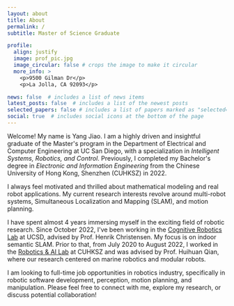 ```yaml
---
layout: about
title: About
permalink: /
subtitle: Master of Science Graduate

profile:
  align: justify
  image: prof_pic.jpg
  image_circular: false # crops the image to make it circular
  more_info: >
    <p>9500 Gilman Dr</p>
    <p>La Jolla, CA 92093</p>

news: false  # includes a list of news items
latest_posts: false  # includes a list of the newest posts
selected_papers: false # includes a list of papers marked as "selected={true}"
social: true  # includes social icons at the bottom of the page
---
```

Welcome! My name is Yang Jiao. I am a highly driven and insightful graduate of the Master's program in the Department of Electrical and Computer Engineering at UC San Diego, with a specialization in *Intelligent Systems, Robotics, and Control*. Previously, I completed my Bachelor's degree in *Electronic and Information Engineering* from the Chinese University of Hong Kong, Shenzhen (CUHKSZ) in 2022.

I always feel motivated and thrilled about mathematical modeling and real robot applications. My current research interests revolve around multi-robot systems, Simultaneous Localization and Mapping (SLAM), and motion planning.

I have spent almost 4 years immersing myself in the exciting field of robotic research. Since October 2022, I've been working in the [Cognitive Robotics Lab](https://www.cogrob.org/) at UCSD, advised by Prof. Henrik Christensen. My focus is on indoor semantic SLAM. Prior to that, from July 2020 to August 2022, I worked in the [Robotics &amp; AI Lab](https://crai.cuhk.edu.cn/) at CUHKSZ and was advised by Prof. Huihuan Qian, where our research centered on marine robotics and modular robots.

I am looking to full-time job opportunities in robotics industry, specifically in robotic software development, perception, motion planning, and manipulation. Please feel free to connect with me, explore my research, or discuss potential collaboration!
